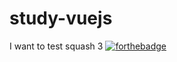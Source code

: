 # study-vuejs

I want to test squash 3
[![forthebadge](http://forthebadge.com/images/badges/made-with-vue.svg)](http://forthebadge.com)
